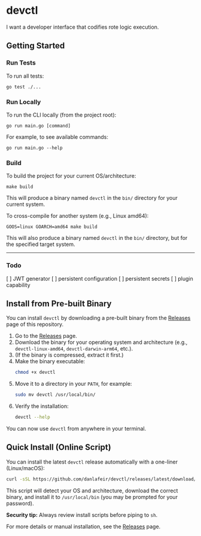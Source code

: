 # devctl

I want a developer interface that codifies rote logic execution. 

## Getting Started

### Run Tests

To run all tests:

```
go test ./...
```

### Run Locally

To run the CLI locally (from the project root):

```
go run main.go [command]
```

For example, to see available commands:

```
go run main.go --help
```

### Build

To build the project for your current OS/architecture:

```
make build
```

This will produce a binary named `devctl` in the `bin/` directory for your current system.

To cross-compile for another system (e.g., Linux amd64):

```
GOOS=linux GOARCH=amd64 make build
```

This will also produce a binary named `devctl` in the `bin/` directory, but for the specified target system.

---

### Todo

[ ] JWT generator 
[ ] persistent configuration
[ ] persistent secrets
[ ] plugin capability 

## Install from Pre-built Binary

You can install `devctl` by downloading a pre-built binary from the [Releases](https://github.com/danlafeir/devctl/releases) page of this repository.

1. Go to the [Releases](https://github.com/danlafeir/devctl/releases) page.
2. Download the binary for your operating system and architecture (e.g., `devctl-linux-amd64`, `devctl-darwin-arm64`, etc.).
3. (If the binary is compressed, extract it first.)
4. Make the binary executable:
   ```sh
   chmod +x devctl
   ```
5. Move it to a directory in your `PATH`, for example:
   ```sh
   sudo mv devctl /usr/local/bin/
   ```
6. Verify the installation:
   ```sh
   devctl --help
   ```

You can now use `devctl` from anywhere in your terminal. 

## Quick Install (Online Script)

You can install the latest `devctl` release automatically with a one-liner (Linux/macOS):

```sh
curl -sSL https://github.com/danlafeir/devctl/releases/latest/download/install.sh | sh
```

This script will detect your OS and architecture, download the correct binary, and install it to `/usr/local/bin` (you may be prompted for your password).

**Security tip:** Always review install scripts before piping to `sh`.

For more details or manual installation, see the [Releases](https://github.com/danlafeir/devctl/releases) page. 